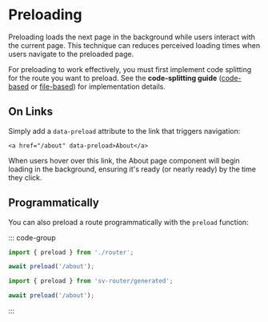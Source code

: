 # Preloading

Preloading loads the next page in the background while users interact with the current page. This technique can reduces perceived loading times when users navigate to the preloaded page.

For preloading to work effectively, you must first implement code splitting for the route you want to preload. See the **code-splitting guide** ([code-based](../code-based/code-splitting.md) or [file-based](../file-based/code-splitting.md)) for implementation details.

## On Links

Simply add a `data-preload` attribute to the link that triggers navigation:

```svelte
<a href="/about" data-preload>About</a>
```

When users hover over this link, the About page component will begin loading in the background, ensuring it's ready (or nearly ready) by the time they click.

## Programmatically

You can also preload a route programmatically with the `preload` function:

::: code-group

```ts [Code-based]
import { preload } from './router';

await preload('/about');
```

```ts [File-based]
import { preload } from 'sv-router/generated';

await preload('/about');
```

:::
